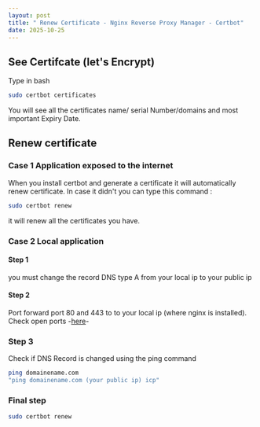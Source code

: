 ```yaml
---
layout: post
title: " Renew Certificate - Nginx Reverse Proxy Manager - Certbot"
date: 2025-10-25
--- 
```


## See Certifcate (let's Encrypt)

Type in bash

```bash
sudo certbot certificates
```

You will see all the certificates name/ serial Number/domains and most important Expiry Date.

## Renew certificate 

### Case 1 Application exposed to the internet 

When you install certbot and generate a certificate it will automatically renew certificate.
In case it didn't you can type this command :

```bash
sudo certbot renew 
```

it will renew all the certificates you have.

### Case 2 Local application 
 
#### Step 1 
you must change the record DNS type A from your local ip to your public ip

#### Step 2
Port forward port 80 and 443 to to your local ip (where nginx is installed). <br>
Check open ports -<a href="https://www.yougetsignal.com/tools/open-ports/">here</a>-

### Step 3 
Check if DNS Record is changed using the ping command 
```bash
ping domainename.com
"ping domainename.com (your public ip) icp"
```
### Final step 
```bash
sudo certbot renew 
```
